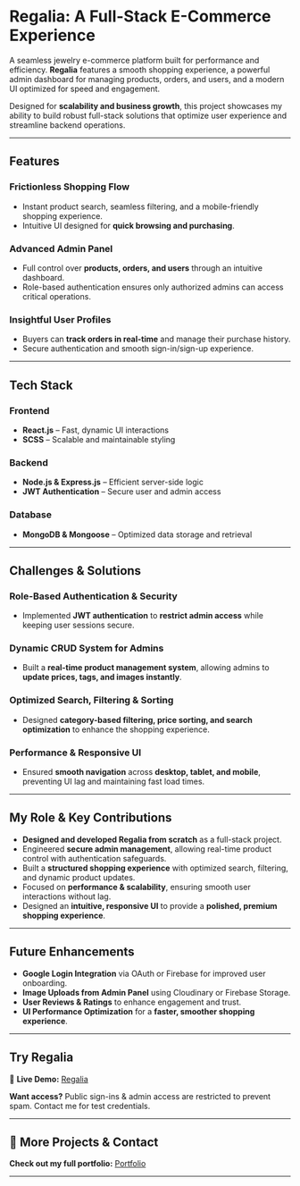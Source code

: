 # Regalia: A Full-Stack E-Commerce Experience

A seamless jewelry e-commerce platform built for performance and efficiency. **Regalia** features a smooth shopping experience, a powerful admin dashboard for managing products, orders, and users, and a modern UI optimized for speed and engagement.

Designed for **scalability and business growth**, this project showcases my ability to build robust full-stack solutions that optimize user experience and streamline backend operations.

---

## **Features**

### **Frictionless Shopping Flow**

- Instant product search, seamless filtering, and a mobile-friendly shopping experience.
- Intuitive UI designed for **quick browsing and purchasing**.

### **Advanced Admin Panel**

- Full control over **products, orders, and users** through an intuitive dashboard.
- Role-based authentication ensures only authorized admins can access critical operations.

### **Insightful User Profiles**

- Buyers can **track orders in real-time** and manage their purchase history.
- Secure authentication and smooth sign-in/sign-up experience.

---

## **Tech Stack**

### **Frontend**

- **React.js** – Fast, dynamic UI interactions
- **SCSS** – Scalable and maintainable styling

### **Backend**

- **Node.js & Express.js** – Efficient server-side logic
- **JWT Authentication** – Secure user and admin access

### **Database**

- **MongoDB & Mongoose** – Optimized data storage and retrieval

---

## **Challenges & Solutions**

### **Role-Based Authentication & Security**

- Implemented **JWT authentication** to **restrict admin access** while keeping user sessions secure.

### **Dynamic CRUD System for Admins**

- Built a **real-time product management system**, allowing admins to **update prices, tags, and images instantly**.

### **Optimized Search, Filtering & Sorting**

- Designed **category-based filtering, price sorting, and search optimization** to enhance the shopping experience.

### **Performance & Responsive UI**

- Ensured **smooth navigation** across **desktop, tablet, and mobile**, preventing UI lag and maintaining fast load times.

---

## **My Role & Key Contributions**

- **Designed and developed Regalia from scratch** as a full-stack project.
- Engineered **secure admin management**, allowing real-time product control with authentication safeguards.
- Built a **structured shopping experience** with optimized search, filtering, and dynamic product updates.
- Focused on **performance & scalability**, ensuring smooth user interactions without lag.
- Designed an **intuitive, responsive UI** to provide a **polished, premium shopping experience**.

---

## **Future Enhancements**

- **Google Login Integration** via OAuth or Firebase for improved user onboarding.
- **Image Uploads from Admin Panel** using Cloudinary or Firebase Storage.
- **User Reviews & Ratings** to enhance engagement and trust.
- **UI Performance Optimization** for a **faster, smoother shopping experience**.

---

## **Try Regalia**

🔗 **Live Demo:** [Regalia](https://regalia-peach.vercel.app/)

**Want access?** Public sign-ins & admin access are restricted to prevent spam. Contact me for test credentials.

---

## **📌 More Projects & Contact**

**Check out my full portfolio:** [Portfolio](https://dhimananiket.vercel.app/)

---
